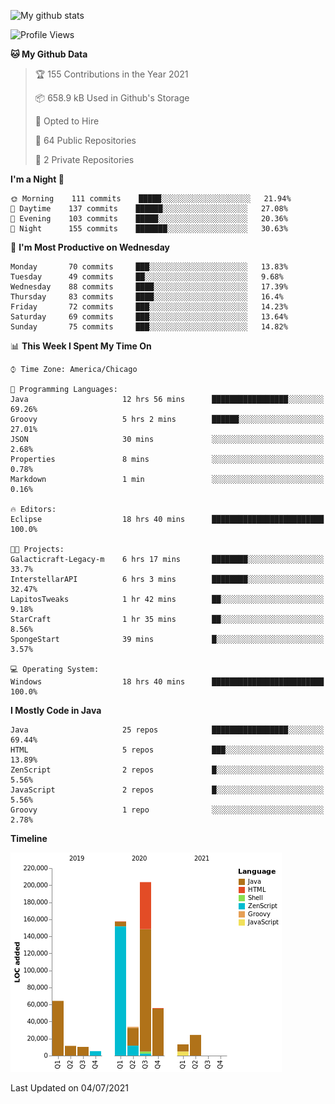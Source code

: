 ![My github stats](https://github-readme-stats.vercel.app/api?username=romvoid95&theme=gruvbox&include_all_commits=true&show_icons=true")

<!--START_SECTION:waka-->
![Profile Views](http://img.shields.io/badge/Profile%20Views-0-blue)

**🐱 My Github Data** 

> 🏆 155 Contributions in the Year 2021
 > 
> 📦 658.9 kB Used in Github's Storage 
 > 
> 💼 Opted to Hire
 > 
> 📜 64 Public Repositories 
 > 
> 🔑 2 Private Repositories  
 > 
**I'm a Night 🦉** 

```text
🌞 Morning    111 commits    █████░░░░░░░░░░░░░░░░░░░░   21.94% 
🌆 Daytime    137 commits    ██████░░░░░░░░░░░░░░░░░░░   27.08% 
🌃 Evening    103 commits    █████░░░░░░░░░░░░░░░░░░░░   20.36% 
🌙 Night      155 commits    ███████░░░░░░░░░░░░░░░░░░   30.63%

```
📅 **I'm Most Productive on Wednesday** 

```text
Monday       70 commits     ███░░░░░░░░░░░░░░░░░░░░░░   13.83% 
Tuesday      49 commits     ██░░░░░░░░░░░░░░░░░░░░░░░   9.68% 
Wednesday    88 commits     ████░░░░░░░░░░░░░░░░░░░░░   17.39% 
Thursday     83 commits     ████░░░░░░░░░░░░░░░░░░░░░   16.4% 
Friday       72 commits     ███░░░░░░░░░░░░░░░░░░░░░░   14.23% 
Saturday     69 commits     ███░░░░░░░░░░░░░░░░░░░░░░   13.64% 
Sunday       75 commits     ███░░░░░░░░░░░░░░░░░░░░░░   14.82%

```


📊 **This Week I Spent My Time On** 

```text
⌚︎ Time Zone: America/Chicago

💬 Programming Languages: 
Java                     12 hrs 56 mins      █████████████████░░░░░░░░   69.26% 
Groovy                   5 hrs 2 mins        ██████░░░░░░░░░░░░░░░░░░░   27.01% 
JSON                     30 mins             ░░░░░░░░░░░░░░░░░░░░░░░░░   2.68% 
Properties               8 mins              ░░░░░░░░░░░░░░░░░░░░░░░░░   0.78% 
Markdown                 1 min               ░░░░░░░░░░░░░░░░░░░░░░░░░   0.16%

🔥 Editors: 
Eclipse                  18 hrs 40 mins      █████████████████████████   100.0%

🐱‍💻 Projects: 
Galacticraft-Legacy-m    6 hrs 17 mins       ████████░░░░░░░░░░░░░░░░░   33.7% 
InterstellarAPI          6 hrs 3 mins        ████████░░░░░░░░░░░░░░░░░   32.47% 
LapitosTweaks            1 hr 42 mins        ██░░░░░░░░░░░░░░░░░░░░░░░   9.18% 
StarCraft                1 hr 35 mins        ██░░░░░░░░░░░░░░░░░░░░░░░   8.56% 
SpongeStart              39 mins             █░░░░░░░░░░░░░░░░░░░░░░░░   3.57%

💻 Operating System: 
Windows                  18 hrs 40 mins      █████████████████████████   100.0%

```

**I Mostly Code in Java** 

```text
Java                     25 repos            █████████████████░░░░░░░░   69.44% 
HTML                     5 repos             ███░░░░░░░░░░░░░░░░░░░░░░   13.89% 
ZenScript                2 repos             █░░░░░░░░░░░░░░░░░░░░░░░░   5.56% 
JavaScript               2 repos             █░░░░░░░░░░░░░░░░░░░░░░░░   5.56% 
Groovy                   1 repo              ░░░░░░░░░░░░░░░░░░░░░░░░░   2.78%

```


**Timeline**

![Chart not found](https://raw.githubusercontent.com/ROMVoid95/ROMVoid95/master/charts/bar_graph.png) 


 Last Updated on 04/07/2021
<!--END_SECTION:waka-->

